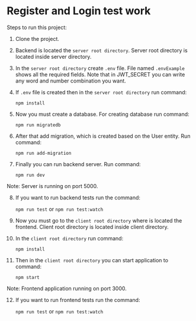 # Register and Login test work

Steps to run this project:

1. Clone the project.

2. Backend is located the `server root directory`. Server root directory is located inside server directory.

3. In the `server root directory` create `.env` file. File named `.envExample` shows all the required fields. Note that in JWT_SECRET you can write any word and number combination you want.

4. If `.env` file is created then in the `server root directory` run command:

   `npm install`

5. Now you must create a database. For creating database run command:

   `npm run migratedb`

6. After that add migration, which is created based on the User entity. Run command:

   `npm run add-migration`

7. Finally you can run backend server. Run command:

   `npm run dev`

Note: Server is running on port 5000.

8. If you want to run backend tests run the command:

   `npm run test` or `npm run test:watch`

9. Now you must go to the `client root directory` where is located the frontend. Client root directory is located inside client directory.

10. In the `client root directory` run command:

    `npm install`

11. Then in the `client root directory` you can start application to command:

    `npm start`

Note: Frontend application running on port 3000.

12. If you want to run frontend tests run the command:

    `npm run test` or `npm run test:watch`
